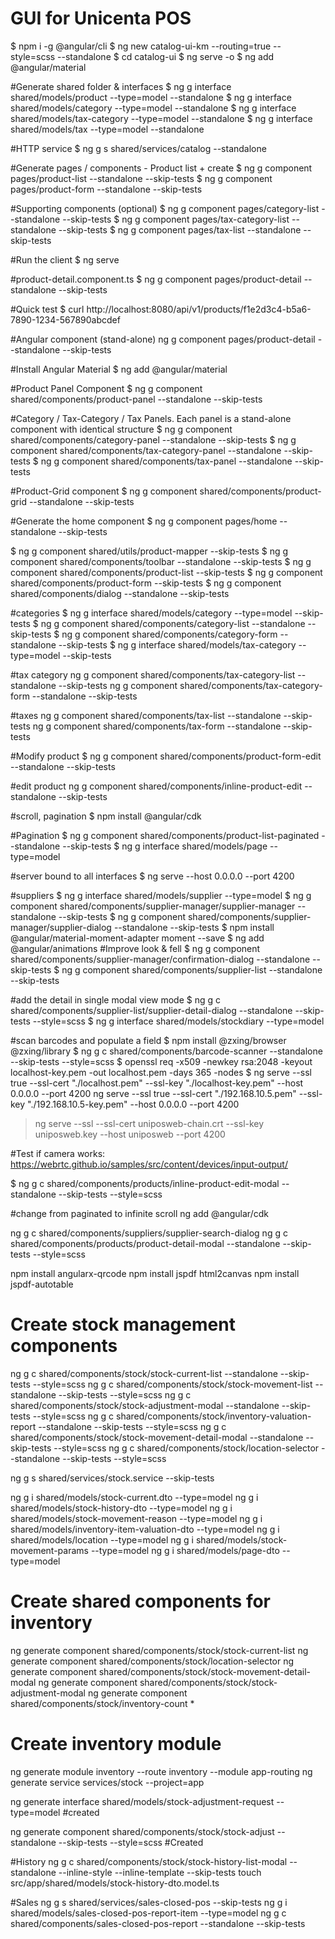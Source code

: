 # GUI for Unicenta POS

$ npm i -g @angular/cli
$ ng new catalog-ui-km --routing=true --style=scss --standalone
$ cd catalog-ui
$ ng serve -o
$ ng add @angular/material

#Generate shared folder & interfaces
$ ng g interface shared/models/product --type=model --standalone
$ ng g interface shared/models/category --type=model --standalone
$ ng g interface shared/models/tax-category --type=model --standalone
$ ng g interface shared/models/tax --type=model --standalone

#HTTP service
$ ng g s shared/services/catalog --standalone

#Generate pages / components - Product list + create
$ ng g component pages/product-list --standalone --skip-tests
$ ng g component pages/product-form --standalone --skip-tests

#Supporting components (optional)
$ ng g component pages/category-list --standalone --skip-tests
$ ng g component pages/tax-category-list --standalone --skip-tests
$ ng g component pages/tax-list --standalone --skip-tests

#Run the client
$ ng serve

#product-detail.component.ts
$ ng g component pages/product-detail --standalone --skip-tests

#Quick test
$ curl http://localhost:8080/api/v1/products/f1e2d3c4-b5a6-7890-1234-567890abcdef

#Angular component (stand-alone) 
ng g component pages/product-detail --standalone --skip-tests

#Install Angular Material
$ ng add @angular/material

#Product Panel Component
$ ng g component shared/components/product-panel --standalone --skip-tests

#Category / Tax-Category / Tax Panels. Each panel is a stand-alone component with identical structure
$ ng g component shared/components/category-panel --standalone --skip-tests
$ ng g component shared/components/tax-category-panel --standalone --skip-tests
$ ng g component shared/components/tax-panel --standalone --skip-tests

#Product-Grid component
$ ng g component shared/components/product-grid --standalone --skip-tests

#Generate the home component
$ ng g component pages/home --standalone --skip-tests

$ ng g component shared/utils/product-mapper --skip-tests
$ ng g component shared/components/toolbar --standalone --skip-tests
$ ng g component shared/components/product-list --skip-tests
$ ng g component shared/components/product-form --skip-tests
$ ng g component shared/components/dialog --standalone --skip-tests

#categories
$ ng g interface shared/models/category --type=model --skip-tests
$ ng g component shared/components/category-list --standalone --skip-tests
$ ng g component shared/components/category-form --standalone --skip-tests
$ ng g interface shared/models/tax-category --type=model --skip-tests

#tax category
ng g component shared/components/tax-category-list --standalone --skip-tests
ng g component shared/components/tax-category-form --standalone --skip-tests

#taxes
ng g component shared/components/tax-list --standalone --skip-tests
ng g component shared/components/tax-form --standalone --skip-tests

#Modify product
$ ng g component shared/components/product-form-edit --standalone --skip-tests

#edit product
ng g component shared/components/inline-product-edit --standalone --skip-tests

#scroll, pagination
$ npm install @angular/cdk

#Pagination
$ ng g component shared/components/product-list-paginated --standalone --skip-tests
$ ng g interface shared/models/page --type=model

#server bound to all interfaces
$ ng serve --host 0.0.0.0 --port 4200

#suppliers
$ ng g interface shared/models/supplier --type=model 
$ ng g component shared/components/supplier-manager/supplier-manager --standalone --skip-tests
$ ng g component shared/components/supplier-manager/supplier-dialog --standalone --skip-tests
$ npm install @angular/material-moment-adapter moment --save
$ ng add @angular/animations
#Improve look & fell
$ ng g component shared/components/supplier-manager/confirmation-dialog --standalone --skip-tests
$ ng g component shared/components/supplier-list --standalone --skip-tests

#add the detail in single modal view mode
$ ng g c shared/components/supplier-list/supplier-detail-dialog --standalone --skip-tests --style=scss
$ ng g interface shared/models/stockdiary --type=model

#scan barcodes and populate a field
$ npm install @zxing/browser @zxing/library
$ ng g c shared/components/barcode-scanner --standalone --skip-tests --style=scss
$ openssl req -x509 -newkey rsa:2048 -keyout localhost-key.pem -out localhost.pem -days 365 -nodes
$ ng serve --ssl true --ssl-cert "./localhost.pem" --ssl-key "./localhost-key.pem" --host 0.0.0.0 --port 4200
 ng serve --ssl true --ssl-cert "./192.168.10.5.pem" --ssl-key "./192.168.10.5-key.pem" --host 0.0.0.0 --port 4200
> ng serve --ssl --ssl-cert uniposweb-chain.crt --ssl-key uniposweb.key --host uniposweb --port 4200

#Test if camera works: https://webrtc.github.io/samples/src/content/devices/input-output/

$ ng g c shared/components/products/inline-product-edit-modal --standalone --skip-tests --style=scss

#change from paginated to infinite scroll
ng add @angular/cdk

ng g c shared/components/suppliers/supplier-search-dialog
ng g c shared/components/products/product-detail-modal --standalone --skip-tests --style=scss

npm install angularx-qrcode
npm install jspdf html2canvas
npm install jspdf-autotable

# Create stock management components
ng g c shared/components/stock/stock-current-list --standalone --skip-tests --style=scss
ng g c shared/components/stock/stock-movement-list --standalone --skip-tests --style=scss
ng g c shared/components/stock/stock-adjustment-modal --standalone --skip-tests --style=scss
ng g c shared/components/stock/inventory-valuation-report --standalone --skip-tests --style=scss
ng g c shared/components/stock/stock-movement-detail-modal --standalone --skip-tests --style=scss
ng g c shared/components/stock/location-selector --standalone --skip-tests --style=scss

ng g s shared/services/stock.service --skip-tests

ng g i shared/models/stock-current.dto --type=model
ng g i shared/models/stock-history-dto --type=model
ng g i shared/models/stock-movement-reason --type=model
ng g i shared/models/inventory-item-valuation-dto --type=model
ng g i shared/models/location --type=model
ng g i shared/models/stock-movement-params --type=model
ng g i shared/models/page-dto --type=model

# Create shared components for inventory
ng generate component shared/components/stock/stock-current-list
ng generate component shared/components/stock/location-selector
ng generate component shared/components/stock/stock-movement-detail-modal
ng generate component shared/components/stock/stock-adjustment-modal
ng generate component shared/components/stock/inventory-count *

# Create inventory module
ng generate module inventory --route inventory --module app-routing
ng generate service services/stock --project=app

ng generate interface shared/models/stock-adjustment-request --type=model #created

ng generate component shared/components/stock/stock-adjust --standalone --skip-tests --style=scss #Created

#History
ng g c shared/components/stock/stock-history-list-modal --standalone --inline-style --inline-template --skip-tests
touch src/app/shared/models/stock-history-dto.model.ts

#Sales
ng g s shared/services/sales-closed-pos --skip-tests
ng g i shared/models/sales-closed-pos-report-item --type=model
ng g c shared/components/sales-closed-pos-report --standalone --skip-tests













